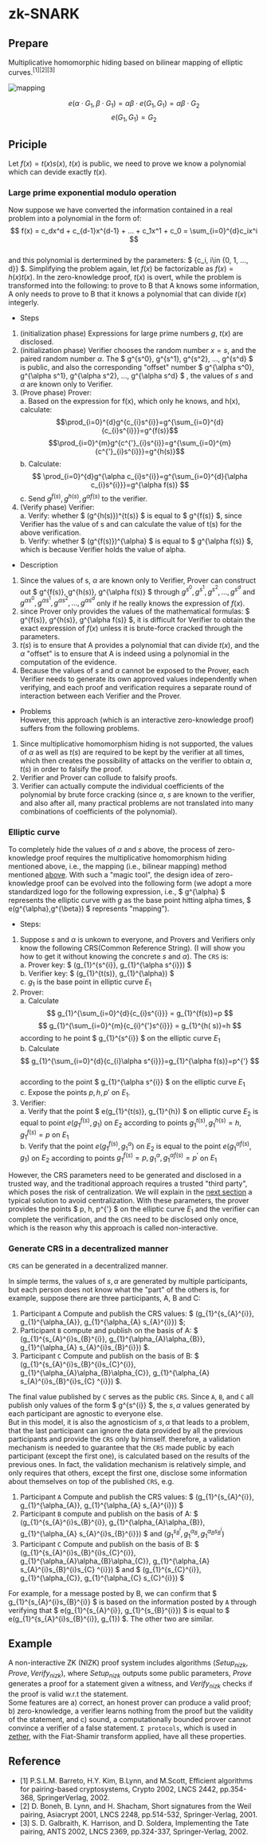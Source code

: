 # zk-SNARK
## Prepare
Multiplicative homomorphic hiding based on bilinear mapping of elliptic curves.<sup>[1]</sup><sup>[2]</sup><sup>[3]</sup>

![mapping](./image/multiple%20map.png)

$$ e(\alpha \cdot G_1, \beta \cdot G_1) = \alpha\beta \cdot e(G_1, G_1) = \alpha\beta \cdot G_2 $$
$$e(G_1, G_1) = G_2$$

## Priciple
Let $f(x) = t(x)s(x)$, $t(x)$ is public, we need to prove we know a polynomial which can devide exactly $t(x)$.

### Large prime exponential modulo operation
Now suppose we have converted the information contained in a real problem into a polynomial in the form of:  
$$ f(x) = c_dx^d + c_{d-1}x^{d-1} + ... + c_1x^1 + c_0 = \sum_{i=0}^{d}c_ix^i $$  
and this polynomial is dertermined by the parameters: $ \{c_i, i\in \{0, 1, ..., d\}\} $. Simplifying the problem again, let $f(x)$ be factorizable as $f(x) = h(x)t(x)$. In the zero-knowledge proof, $t(x)$ is overt, while the problem is transformed into the following: to prove to B that A knows some information, A only needs to prove to B that it knows a polynomial that can divide $t(x)$ integerly.
* Steps
1. (initialization phase) Expressions for large prime numbers $g$, $t(x)$ are disclosed.
2. (initialization phase) Verifier chooses the random number $x = s$, and the paired random number $α$. The $ g^{s^0}, g^{s^1}, g^{s^2}, ..., g^{s^d} $ is public, and also the corresponding "offset" number $ g^{\alpha s^0}, g^{\alpha s^1}, g^{\alpha s^2}, ..., g^{\alpha s^d} $ , the values of $s$ and $α$ are known only to Verifier.  
3. (Prove phase) Prover:  
    a. Based on the expression for f(x), which only he knows, and h(x), calculate: 
    $$\prod_{i=0}^{d}g^{c_{i}s^{i}}=g^{\sum_{i=0}^{d}{c_{i}s^{i}}}=g^{f(s)}$$
    $$\prod_{i=0}^{m}g^{c^{'}_{i}s^{i}}=g^{\sum_{i=0}^{m}{c^{'}_{i}s^{i}}}=g^{h(s)}$$
    b. Calculate:
    $$ \prod_{i=0}^{d}g^{\alpha c_{i}s^{i}}=g^{\sum_{i=0}^{d}{\alpha c_{i}s^{i}}}=g^{\alpha f(s)} $$
    c. Send $g^{f(s)}, g^{h(s)}, g^{\alpha f(s)}$ to the verifier.  
4. (Verify phase) Verifier:  
    a. Verify: whether $ (g^{h(s)})^{t(s)} $ is equal to $ g^{f(s)} $, since Verifier has the value of s and can calculate the value of t(s) for the above verification.  
    b. Verify: whether $ (g^{f(s)})^{\alpha} $ is equal to $ g^{\alpha f(s)} $, which is because Verifier holds the value of alpha.

* Description
1. Since the values of s, $\alpha$ are known only to Verifier, Prover can construct out $ g^{f(s)}, g^{h(s)}, g^{\alpha f(s)} $ through $g^{s^{0}}, g^{s^{1}}, g^{s^{2}}, ..., g^{s^{d}}$ and $g^{\alpha s^{0}}, g^{\alpha s^{1}}, g^{\alpha s^{2}}, ..., g^{\alpha s^{d}}$ only if he really knows the expression of $f(x)$.
2. since Prover only provides the values of the mathematical formulas: $ g^{f(s)}, g^{h(s)}, g^{\alpha f(s)} $, it is difficult for Verifier to obtain the exact expression of $f(x)$ unless it is brute-force cracked through the parameters.
3. $t(s)$ is to ensure that A provides a polynomial that can divide $t(x)$, and the $\alpha$ "offset" is to ensure that A is indeed using a polynomial in the computation of the evidence. 
4. Because the values of $s$ and $α$ cannot be exposed to the Prover, each Verifier needs to generate its own approved values independently when verifying, and each proof and verification requires a separate round of interaction between each Verifier and the Prover.

* Problems  
However, this approach (which is an interactive zero-knowledge proof) suffers from the following problems.
1.  Since multiplicative homomorphism hiding is not supported, the values of $α$ as well as $t(s)$ are required to be kept by the verifier at all times, which then creates the possibility of attacks on the verifier to obtain $α$, $t(s)$ in order to falsify the proof.
2. Verifier and Prover can collude to falsify proofs.
3. Verifier can actually compute the individual coefficients of the polynomial by brute force cracking  (since $α$, $s$ are known to the verifier, and also after all, many practical problems are not translated into many combinations of coefficients of the polynomial).  

### Elliptic curve
To completely hide the values of $α$ and $s$ above, the process of zero-knowledge proof requires the multiplicative homomorphism hiding mentioned above, i.e., the mapping (i.e., bilinear mapping) method mentioned [above](#prepare). With such a "magic tool", the design idea of zero-knowledge proof can be evolved into the following form (we adopt a more standardized logo for the following expression, i.e., $ g^{\alpha} $ represents the elliptic curve with $g$ as the base point hitting alpha times, $ e(g^{\alpha},g^{\beta}) $ represents "mapping").  
* Steps:
1. Suppose $s$ and $\alpha$ is unkown to everyone, and Provers and Verifiers only know the following CRS(Common Reference String). (I will show you how to get it without knowing the concrete $s$ and $\alpha$). The `CRS` is:  
    a. Prover key: $ (g_{1}^{s^{i}}, g_{1}^{\alpha s^{i}}) $  
    b. Verifier key: $ (g_{1}^{t(s)}, g_{1}^{\alpha}) $  
    c. $g_1$ is the base point in elliptic curve $E_1$      
2. Prover:  
    a. Calculate 
    $$ g_{1}^{\sum_{i=0}^{d}{c_{i}s^{i}}} = g_{1}^{f(s)}=p $$ 
    $$ g_{1}^{\sum_{i=0}^{m}{c_{i}^{'}s^{i}}} = g_{1}^{h( s)}=h $$
    according to he point $ g_{1}^{s^{i}} $ on the elliptic curve $E_1$  
    b. Calculate 
    $$ g_{1}^{\sum_{i=0}^{d}{c_{i}\alpha s^{i}}}=g_{1}^{\alpha f(s)}=p^{'} $$  
    according to the point $ g_{1}^{\alpha s^{i}} $ on the elliptic curve $E_1$  
    c. Expose the points $p, h, p'$ on $E_1$.
3. Verifier:  
    a. Verify that the point $ e(g_{1}^{t(s)}, g_{1}^{h}) $ on elliptic curve $E_2$ is equal to point $e(g_{1}^{f(s)}, g_{1})$ on $E_2$ according to points $g_{1}^{t(s)}, g_{1}^{h(s)}=h, g_{1}^{f(s)}=p$ on $E_1$  
    b. Verify that the point $e(g_{1}^{f(s)}, g_{1}^{\alpha})$ on $E_2$ is equal to the point $e(g_{1}^{\alpha f(s)}, g_{1})$ on $E_2$ according to points $g_{1}^{f(s)}=p, g_{1}^{\alpha}, g_{1}^{\alpha f(s)}=p^{'}$ on $E_1$  

However, the CRS parameters need to be generated and disclosed in a trusted way, and the traditional approach requires a trusted "third party", which poses the risk of centralization. We will explain in the [next section](#generate-crs-in-a-decentralized-manner) a typical solution to avoid centralization. With these parameters, the prover provides the points $ p, h, p^{'} $ on the elliptic curve $E_1$ and the verifier can complete the verification, and the `CRS` need to be disclosed only once, which is the reason why this approach is called non-interactive.  

### Generate CRS in a decentralized manner
`CRS` can be generated in a decentralized manner.  

In simple terms, the values of $s, α$ are generated by multiple participants, but each person does not know what the "part" of the others is, for example, suppose there are three participants, A, B and C:
1. Participant `A` Compute and publish the CRS values: $ (g_{1}^{s_{A}^{i}}, g_{1}^{\alpha_{A}}, g_{1}^{\alpha_{A} s_{A}^{i}}) $;
2. Participant `B` compute and publish on the basis of A: $ (g_{1}^{s_{A}^{i}s_{B}^{i}}, g_{1}^{\alpha_{A}\alpha_{B}}, g_{1}^{\alpha_{A} s_{A}^{i}s_{B}^{i}}) $.
3. Participant `C` Compute and publish on the basis of B: $ (g_{1}^{s_{A}^{i}s_{B}^{i}s_{C}^{i}}, g_{1}^{\alpha_{A}\alpha_{B}\alpha_{C}}, g_{1}^{\alpha_{A} s_{A}^{i}s_{B}^{i}s_{C} ^{i}}) $.  

The final value published by `C` serves as the public `CRS`. Since `A`, `B`, and `C` all publish only values of the form $ g^{s^{i}} $, the $s, α$ values generated by each participant are agnostic to everyone else.   
But in this model, it is also the agnosticism of $s, α$ that leads to a problem, that the last participant can ignore the data provided by all the previous participants and provide the `CRS` only by himself. therefore, a validation mechanism is needed to guarantee that the `CRS` made public by each participant (except the first one), is calculated based on the results of the previous ones. In fact, the validation mechanism is relatively simple, and only requires that others, except the first one, disclose some information about themselves on top of the published `CRS`, e.g.
1. Participant `A` Compute and publish the CRS values: $ (g_{1}^{s_{A}^{i}}, g_{1}^{\alpha_{A}}, g_{1}^{\alpha_{A} s_{A}^{i}}) $
2. Participant `B` compute and publish on the basis of A: $ (g_{1}^{s_{A}^{i}s_{B}^{i}}, g_{1}^{\alpha_{A}\alpha_{B}}, g_{1}^{\alpha_{A} s_{A}^{i}s_{B}^{i}}) $ and $(g_{1}^{s_{B}^{i}}, g_{1}^{\alpha_{B}}, g_{1}^{\alpha_{B} s_{B}^{i}})$
3. Participant `C` Compute and publish on the basis of B: $ (g_{1}^{s_{A}^{i}s_{B}^{i}s_{C}^{i}}, g_{1}^{\alpha_{A}\alpha_{B}\alpha_{C}}, g_{1}^{\alpha_{A} s_{A}^{i}s_{B}^{i}s_{C} ^{i}}) $ and $ (g_{1}^{s_{C}^{i}}, g_{1}^{\alpha_{C}}, g_{1}^{\alpha_{C} s_{C}^{i}}) $   

For example, for a message posted by B, we can confirm that $ g_{1}^{s_{A}^{i}s_{B}^{i}} $ is based on the information posted by `A` through verifying that $ e(g_{1}^{s_{A}^{i}}, g_{1}^{s_{B}^{i}}) $ is equal to $ e(g_{1}^{s_{A}^{i}s_{B}^{i}}, g_{1}) $. The other two are similar.  

## Example
A non-interactive ZK (NIZK) proof system includes algorithms $(Setup_{nizk}, Prove, Verify_{nizk})$, where $Setup_{nizk}$ outputs some public parameters, $Prove$ generates a proof for a statement given a witness, and $Verify_{nizk}$ checks if the proof is valid w.r.t the statement.  
Some features are a) correct, an honest prover can produce a valid proof; b) zero-knowledge, a verifier learns nothing from the proof but the validity of the statement, and c) sound, a computationally bounded prover cannot convince a verifier of a false statement. 
`Σ protocols`, which is used in [zether](https://crypto.stanford.edu/~buenz/papers/zether.pdf), with the Fiat-Shamir transform applied, have all these properties. 

## Reference
* [1] P.S.L.M. Barreto, H.Y. Kim, B.Lynn, and M.Scott, Efficient algorithms for
pairing-based cryptosystems, Crypto 2002, LNCS 2442, pp.354-368, SpringerVerlag, 2002.
* [2] D. Boneh, B. Lynn, and H. Shacham, Short signatures from the Weil pairing,
Asiacrypt 2001, LNCS 2248, pp.514-532, Springer-Verlag, 2001.
* [3] S. D. Galbraith, K. Harrison, and D. Soldera, Implementing the Tate pairing,
ANTS 2002, LNCS 2369, pp.324-337, Springer-Verlag, 2002.
